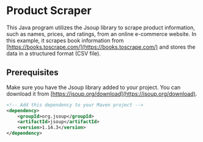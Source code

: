 # Product Scraper

This Java program utilizes the Jsoup library to scrape product information, such as names, prices, and ratings, from an online e-commerce website. In this example, it scrapes book information from [https://books.toscrape.com/](https://books.toscrape.com/) and stores the data in a structured format (CSV file).

## Prerequisites

Make sure you have the Jsoup library added to your project. You can download it from [https://jsoup.org/download](https://jsoup.org/download).

```xml
<!-- Add this dependency to your Maven project -->
<dependency>
    <groupId>org.jsoup</groupId>
    <artifactId>jsoup</artifactId>
    <version>1.14.3</version>
</dependency>
